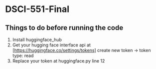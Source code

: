 # DSCI-551-Final

## Things to do before running the code
1. Install huggingface_hub
2. Get your hugging face interface api at [https://huggingface.co/settings/tokens]
   create new token -> token type: read
3. Replace your token at huggingface.py line 12

